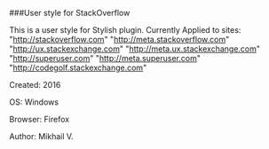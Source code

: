###User style  for StackOverflow 

This is a user style for Stylish plugin. 
Currently Applied to sites:
	"http://stackoverflow.com" 
	"http://meta.stackoverflow.com"
	"http://ux.stackexchange.com" 
	"http://meta.ux.stackexchange.com" 
	"http://superuser.com" 
	"http://meta.superuser.com" 
	"http://codegolf.stackexchange.com"

Created: 2016

OS: Windows

Browser: Firefox

Author: Mikhail V.


